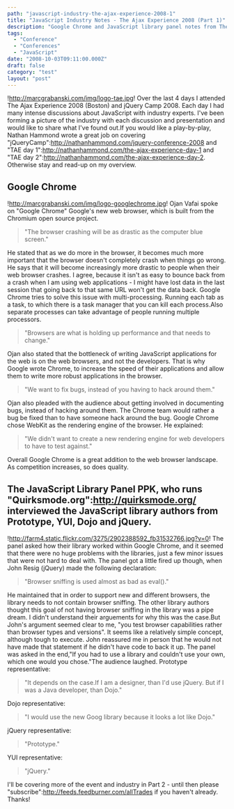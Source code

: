 ```yaml
---
path: "javascript-industry-the-ajax-experience-2008-1"
title: "JavaScript Industry Notes - The Ajax Experience 2008 (Part 1)"
description: "Google Chrome and JavaScript library panel notes from The Ajax Experience 2008 in Boston."
tags: 
  - "Conference"
  - "Conferences"
  - "JavaScript"
date: "2008-10-03T09:11:00.000Z"
draft: false
category: "test"
layout: "post"
---
```


!http://marcgrabanski.com/img/logo-tae.jpg!
Over the last 4 days I attended The Ajax Experience 2008 (Boston) and jQuery Camp 2008. Each day I had many intense discussions about JavaScript with industry experts. I've been forming a picture of the industry with each discussion and presentation and would like to share what I've found out.If you would like a play-by-play, Nathan Hammond wrote a great job on covering "jQueryCamp":http://nathanhammond.com/jquery-conference-2008 and "TAE day 1":http://nathanhammond.com/the-ajax-experience-day-1 and "TAE day 2":http://nathanhammond.com/the-ajax-experience-day-2. Otherwise stay and read-up on my overview.

## Google Chrome
!http://marcgrabanski.com/img/logo-googlechrome.jpg!
Ojan Vafai spoke on "Google Chrome" Google's new web browser, which is built from the Chromium open source project.
> "The browser crashing will be as drastic as the computer blue screen."

He stated that as we do more in the browser, it becomes much more important that the browser doesn't completely crash when things go wrong. He says that it will become increasingly more drastic to people when their web browser crashes. I agree, because it isn't as easy to bounce back from a crash when I am using web applications - I might have lost data in the last session that going back to that same URL won't get the data back. Google Chrome tries to solve this issue with multi-processing. Running each tab as a task, to which there is a task manager that you can kill each process.Also separate processes can take advantage of people running multiple processors.
> "Browsers are what is holding up performance and that needs to change."

Ojan also stated that the bottleneck of writing JavaScript applications for the web is on the web browsers, and not the developers. That is why Google wrote Chrome, to increase the speed of their applications and allow them to write more robust applications in the browser.
> "We want to fix bugs, instead of you having to hack around them."

Ojan also pleaded with the audience about getting involved in documenting bugs, instead of hacking around them. The Chrome team would rather a bug be fixed than to have someone hack around the bug. Google Chrome chose WebKit as the rendering engine of the browser. He explained:
> "We didn't want to create a new rendering engine for web developers to have to test against."

Overall Google Chrome is a great addition to the web browser landscape. As competition increases, so does quality.

## The JavaScript Library Panel PPK, who runs "Quirksmode.org":http://quirksmode.org/ interviewed the JavaScript library authors from Prototype, YUI, Dojo and jQuery.
!http://farm4.static.flickr.com/3275/2902388592_fb31532766.jpg?v=0! The panel asked how their library worked within Google Chrome, and it seemed that there were no huge problems with the libraries, just a few minor issues that were not hard to deal with. The panel got a little fired up though, when John Resig (jQuery) made the following declaration:
> "Browser sniffing is used almost as bad as eval()."

He maintained that in order to support new and different browsers, the library needs to not contain browser sniffing. The other library authors thought this goal of not having browser sniffing in the library was a pipe dream. I didn't understand their arguements for why this was the case.But John's argument seemed clear to me, "you test browser capabilities rather than browser types and versions". It seems like a relatively simple concept, although tough to execute. John reassured me in person that he would not have made that statement if he didn't have code to back it up. The panel was asked in the end,"If you had to use a library and couldn't use your own, which one would you chose."The audience laughed. Prototype representative:
> "It depends on the case.If I am a designer, than I'd use jQuery. But if I was a Java developer, than Dojo."

Dojo representative:
> "I would use the new Goog library because it looks a lot like Dojo."

jQuery representative:
> "Prototype."

YUI representative:
> "jQuery."

I'll be covering more of the event and industry in Part 2 - until then please "subscribe":http://feeds.feedburner.com/allTrades if you haven't already. Thanks!